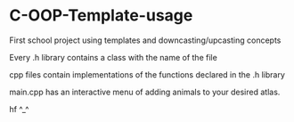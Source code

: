 # C-OOP-Template-usage
First school project using templates and downcasting/upcasting concepts


Every .h library contains a class with the name of the file


cpp files contain implementations of the functions declared in the .h library


main.cpp has an interactive menu of adding animals to your desired atlas.


hf ^_^
